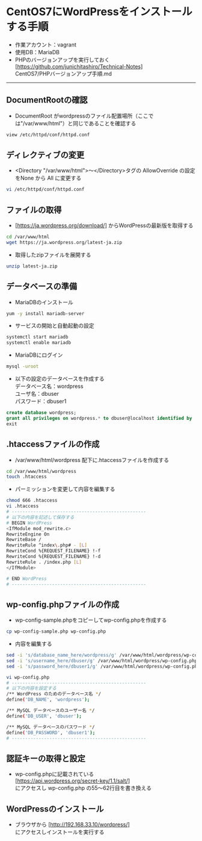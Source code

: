# CentOS7にWordPressをインストールする手順  
* 作業アカウント：vagrant
* 使用DB：MariaDB
* PHPのバージョンアップを実行しておく  
[https://github.com/junichitashiro/Technical-Notes]  
CentOS7/PHPバージョンアップ手順.md

***
## DocumentRootの確認  
* DocumentRoot がwordpressのファイル配置場所（ここでは"/var/www/html"）と同じであることを確認する
```bash
view /etc/httpd/conf/httpd.conf
```

## ディレクティブの変更  
* <Directory "/var/www/html">～\</Directory>タグの AllowOverride の設定をNone から All に変更する
```bash
vi /etc/httpd/conf/httpd.conf
```

## ファイルの取得  
* [https://ja.wordpress.org/download/] からWordPressの最新版を取得する
```bash
cd /var/www/html
wget https://ja.wordpress.org/latest-ja.zip
```

* 取得したzipファイルを展開する
```bash
unzip latest-ja.zip
```

## データベースの準備  
* MariaDBのインストール
```bash
yum -y install mariadb-server
```

* サービスの開始と自動起動の設定
```bash
systemctl start mariadb
systemctl enable mariadb
```

* MariaDBにログイン
```bash
mysql -uroot
```

* 以下の設定のデータベースを作成する  
データベース名：wordpress  
ユーザ名：dbuser  
パスワード：dbuser1  
```sql
create database wordpress;
grant all privileges on wordpress.* to dbuser@localhost identified by 'dbuser1';
exit
```

## .htaccessファイルの作成  
* /var/www/html/wordpress 配下に.htaccessファイルを作成する
```bash
cd /var/www/html/wordpress
touch .htaccess
```

* パーミッションを変更して内容を編集する
```bash
chmod 666 .htaccess
vi .htaccess
# --------------------------------------------------
# 以下の内容を記述して保存する
# BEGIN WordPress
<IfModule mod_rewrite.c>
RewriteEngine On
RewriteBase /
RewriteRule ^index\.php# - [L]
RewriteCond %{REQUEST_FILENAME} !-f
RewriteCond %{REQUEST_FILENAME} !-d
RewriteRule . /index.php [L]
</IfModule>

# END WordPress
# --------------------------------------------------
```

## wp-config.phpファイルの作成  
* wp-config-sample.phpをコピーしてwp-config.phpを作成する
```bash
cp wp-config-sample.php wp-config.php
```
* 内容を編集する
```bash
sed -i 's/database_name_here/wordpress/g' /var/www/html/wordpress/wp-config.php
sed -i 's/username_here/dbuser/g' /var/www/html/wordpress/wp-config.php
sed -i 's/password_here/dbuser1/g' /var/www/html/wordpress/wp-config.php
```
```bash
vi wp-config.php
# --------------------------------------------------
# 以下の内容を設定する
/** WordPress のためのデータベース名 */
define('DB_NAME', 'wordpress');

/** MySQL データベースのユーザー名 */
define('DB_USER', 'dbuser');

/** MySQL データベースのパスワード */
define('DB_PASSWORD', 'dbuser1');
# --------------------------------------------------
```

## 認証キーの取得と設定  
* wp-config.phpに記載されている  
[https://api.wordpress.org/secret-key/1.1/salt/]  
にアクセスし wp-config.php の55～62行目を書き換える

## WordPressのインストール  
* ブラウザから [http://192.168.33.10/wordpress/]  
にアクセスしインストールを実行する
